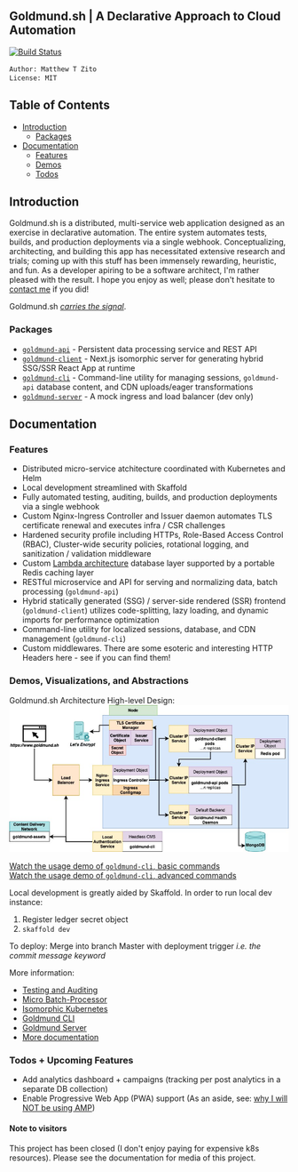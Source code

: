 ## Goldmund.sh | A Declarative Approach to Cloud Automation
 
[![Build Status](https://travis-ci.org/MatthewZito/goldmund-automated-cluster.svg?branch=master)](https://travis-ci.org/MatthewZito/goldmund-automated-cluster)
```
Author: Matthew T Zito
License: MIT
```
## Table of Contents

 - [Introduction](#intro) 
    * [Packages](#packages)
 - [Documentation](#docs)
    * [Features](#features)
    * [Demos](#demo)
    * [Todos](#todo)

## <a name="intro"></a> Introduction

Goldmund.sh is a distributed, multi-service web application designed as an exercise in declarative automation. The entire system automates tests, builds, and production deployments via a single webhook. Conceptualizing, architecting, and building this app has necessitated extensive research and trials; coming up with this stuff has been immensely rewarding, heuristic, and fun. As a developer apiring to be a software architect, I'm rather pleased with the result. I hope you enjoy as well; please don't hesitate to [contact me](https://goldmund.sh/communications) if you did!

Goldmund.sh [*carries the signal*](https://xclacksoverhead.org/home/about).

### <a name="packages"></a> Packages

 - [`goldmund-api`](https://github.com/MatthewZito/goldmund-automated-cluster/tree/master/packages/goldmund-api) - Persistent data processing service and REST API
 - [`goldmund-client`](https://github.com/MatthewZito/goldmund-automated-cluster/tree/master/packages/goldmund-client) - Next.js isomorphic server for generating hybrid SSG/SSR React App at runtime
 - [`goldmund-cli`](https://github.com/MatthewZito/goldmund-automated-cluster/tree/master/packages/goldmund-cli) - Command-line utility for managing sessions, `goldmund-api` database content, and CDN uploads/eager transformations
 - [`goldmund-server`](https://github.com/MatthewZito/goldmund-automated-cluster/tree/master/packages/goldmund-server) - A mock ingress and load balancer (dev only)

## <a name="docs"></a> Documentation

### <a name="features"> Features
  - Distributed micro-service atchitecture coordinated with Kubernetes and Helm
  - Local development streamlined with Skaffold
  - Fully automated testing, auditing, builds, and production deployments via a single webhook
  - Custom Nginx-Ingress Controller and Issuer daemon automates TLS certificate renewal and executes infra / CSR challenges
  - Hardened security profile including HTTPs, Role-Based Access Control (RBAC), Cluster-wide security policies, rotational logging, and sanitization / validation middleware
  - Custom [Lambda architecture](https://en.wikipedia.org/wiki/Lambda_architecture) database layer supported by a portable Redis caching layer
  - RESTful microservice and API for serving and normalizing data, batch processing (`goldmund-api`)
  - Hybrid statically generated (SSG) / server-side rendered (SSR) frontend (`goldmund-client`) utilizes code-splitting, lazy loading, and dynamic imports for performance optimization
  - Command-line utility for localized sessions, database, and CDN management  (`goldmund-cli`) 
  - Custom middlewares. There are some esoteric and interesting HTTP Headers here - see if you can find them!

### <a name="demo"> Demos, Visualizations, and Abstractions

<!-- Preliminary Architectural Layout:
![demo](https://github.com/MatthewZito/goldmund-automated-cluster/blob/master/documentation/preliminary-architecture.png)
 -->

Goldmund.sh Architecture High-level Design:
<br>
![demo](https://github.com/MatthewZito/goldmund-automated-cluster/blob/master/documentation/architecture-hld.jpg)

  [Watch the usage demo of `goldmund-cli`, basic commands](https://streamable.com/n2jqqc)
  <br>
  [Watch the usage demo of `goldmund-cli`, advanced commands](https://streamable.com/atzsma)

Local development is greatly aided by Skaffold. In order to run local dev instance:
1. Register ledger secret object 
2. `skaffold dev`

To deploy:
Merge into branch Master with deployment trigger *i.e. the commit message keyword*

More information:
  - [Testing and Auditing](https://github.com/MatthewZito/goldmund-automated-cluster/blob/master/documentation/testing-and-auditing.md)
  - [Micro Batch-Processor](https://github.com/MatthewZito/goldmund-automated-cluster/blob/master/documentation/batch-processing.md)
  - [Isomorphic Kubernetes](https://github.com/MatthewZito/goldmund-automated-cluster/blob/master/documentation/goldmund-client.md)
  - [Goldmund CLI](https://github.com/MatthewZito/goldmund-automated-cluster/blob/master/packages/goldmund-cli/README.md)
  - [Goldmund Server](https://github.com/MatthewZito/goldmund-automated-cluster/blob/master/documentation/goldmund-server.md)
  - [More documentation](https://github.com/MatthewZito/goldmund-automated-cluster/tree/master/documentation)

### <a name="todo"></a> Todos + Upcoming Features

 - Add analytics dashboard + campaigns (tracking per post analytics in a separate DB collection)
 - Enable Progressive Web App (PWA) support (As an aside, see: [why I will NOT be using AMP](https://medium.com/@danbuben/why-amp-is-bad-for-your-site-and-for-the-web-e4d060a4ff31))
 
#### <a name="random"> Note to visitors

This project has been closed (I don't enjoy paying for expensive k8s resources). Please see the documentation for media of this project.
